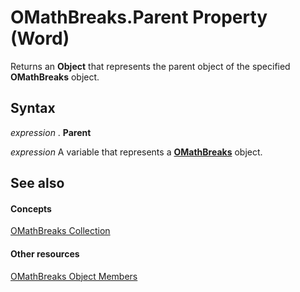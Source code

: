 
# OMathBreaks.Parent Property (Word)

Returns an  **Object** that represents the parent object of the specified **OMathBreaks** object.


## Syntax

 _expression_ . **Parent**

 _expression_ A variable that represents a **[OMathBreaks](fa01cd62-b8ad-52bf-f36a-f5d1548d3d1e.md)** object.


## See also


#### Concepts


[OMathBreaks Collection](fa01cd62-b8ad-52bf-f36a-f5d1548d3d1e.md)
#### Other resources


[OMathBreaks Object Members](8a16ddcf-9fdc-0cb6-b033-99fe89846a04.md)
